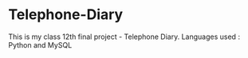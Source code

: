 # Telephone-Diary
This is my class 12th final project - Telephone Diary.
Languages used : Python and MySQL
